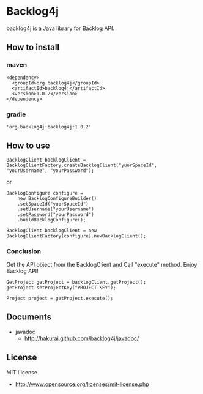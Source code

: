 # Backlog4j

backlog4j is a Java library for Backlog API.

## How to install

### maven

    <dependency>
      <groupId>org.backlog4j</groupId>
      <artifactId>backlog4j</artifactId>
      <version>1.0.2</version>
    </dependency>

### gradle

    'org.backlog4j:backlog4j:1.0.2'

## How to use

    BacklogClient backlogClient = BacklogClientFactory.createBacklogClient("yuorSpaceId", "yourUsername", "yourPassword");

or

    BacklogConfigure configure =
        new BacklogConfigureBuilder()
        .setSpaceId("yuorSpaceId")
        .setUsername("yourUsername")
        .setPassword("yourPassword")
        .buildBacklogConfigure();

    BacklogClient backlogClient = new BacklogClientFactory(configure).newBacklogClient();

### Conclusion

Get the API object from the BacklogClient and Call "execute" method.
Enjoy Backlog API!

    GetProject getProject = backlogClient.getProject();
    getProject.setProjectKey("PROJECT-KEY");

    Project project = getProject.execute();

## Documents

* javadoc
    * http://hakurai.github.com/backlog4j/javadoc/

## License

MIT License

* http://www.opensource.org/licenses/mit-license.php

